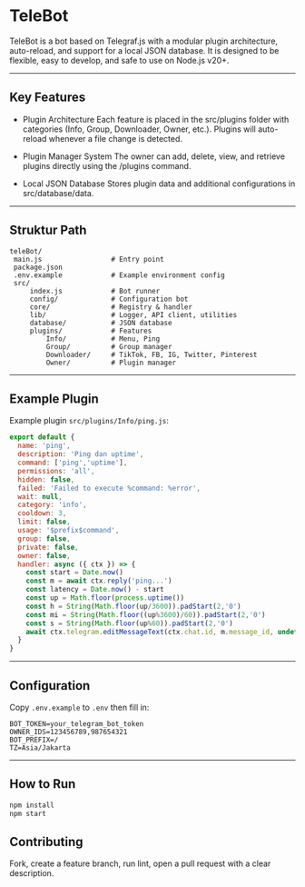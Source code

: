 # TeleBot

TeleBot is a bot based on Telegraf.js
 with a modular plugin architecture, auto-reload, and support for a local JSON database.
It is designed to be flexible, easy to develop, and safe to use on Node.js v20+.

---

## Key Features

- Plugin Architecture
Each feature is placed in the src/plugins folder with categories (Info, Group, Downloader, Owner, etc.).
Plugins will auto-reload whenever a file change is detected.

- Plugin Manager System
The owner can add, delete, view, and retrieve plugins directly using the /plugins command.

- Local JSON Database
Stores plugin data and additional configurations in src/database/data.

---

## Struktur Path

```
teleBot/
 main.js                 # Entry point
 package.json
 .env.example            # Example environment config
 src/
     index.js            # Bot runner
     config/             # Configuration bot
     core/               # Registry & handler
     lib/                # Logger, API client, utilities
     database/           # JSON database
     plugins/            # Features
         Info/           # Menu, Ping
         Group/          # Group manager
         Downloader/     # TikTok, FB, IG, Twitter, Pinterest
         Owner/          # Plugin manager
```

---

## Example Plugin

Example plugin `src/plugins/Info/ping.js`:

```js
export default {
  name: 'ping',
  description: 'Ping dan uptime',
  command: ['ping','uptime'],
  permissions: 'all',
  hidden: false,
  failed: 'Failed to execute %command: %error',
  wait: null,
  category: 'info',
  cooldown: 3,
  limit: false,
  usage: '$prefix$command',
  group: false,
  private: false,
  owner: false,
  handler: async ({ ctx }) => {
    const start = Date.now()
    const m = await ctx.reply('ping...')
    const latency = Date.now() - start
    const up = Math.floor(process.uptime())
    const h = String(Math.floor(up/3600)).padStart(2,'0')
    const mi = String(Math.floor((up%3600)/60)).padStart(2,'0')
    const s = String(Math.floor(up%60)).padStart(2,'0')
    await ctx.telegram.editMessageText(ctx.chat.id, m.message_id, undefined, `latency ${latency}ms\nuptime ${h}:${mi}:${s}`)
  }
}
```

---

## Configuration

Copy `.env.example` to `.env` then fill in:

```env
BOT_TOKEN=your_telegram_bot_token
OWNER_IDS=123456789,987654321
BOT_PREFIX=/
TZ=Asia/Jakarta
```

---

## How to Run

```bash
npm install
npm start
```

## Contributing
Fork, create a feature branch, run lint, open a pull request with a clear description.
